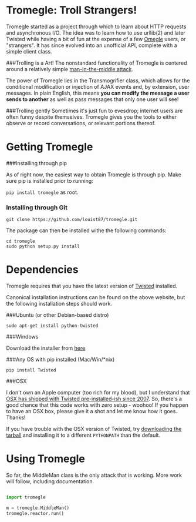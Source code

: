Tromegle:  Troll Strangers!
========
Tromegle started as a project through which to learn about HTTP requests and asynchronous I/O.  The idea was
to learn how to use urllib(2) and later Twisted while having a bit of fun at the expense of a few [Omegle](http://omegle.com) users, or "strangers".
It has since evolved into an unofficial API, complete with a simple client class.

###Trolling is a Art!
The nonstandard functionality of Tromegle is centered around a relatively simple [man-in-the-middle attack](http://en.wikipedia.org/wiki/Man-in-the-middle_attack).

The power of Tromegle lies in the Transmogrifier class, which allows for the conditional modification or injection of AJAX events
and, by extension, user messages.  In plain English, this means **you can modify the message a user sends to another**
as well as pass messages that only one user will see!

###Trolling gently
Sometimes it's just fun to evesdrop; internet users are often funny despite themselves.  Tromegle gives you the
tools to either observe or record conversations, or relevant portions thereof.

Getting Tromegle
========
###Installing through pip

As of right now, the easiest way to obtain Tromegle is through pip.  Make sure pip is installed prior to running:

```pip install tromegle``` as root.


### Installing through Git

```git clone https://github.com/louist87/tromegle.git```

The package can then be installed withe the following commands:
```
cd tromegle
sudo python setup.py install
```

Dependencies
========
Tromegle requires that you have the latest version of [Twisted](http://twistedmatrix.com/) installed.

Canonical installation instructions can be found on the above website, but the following installation steps
should work.

###Ubuntu (or other Debian-based distro)

```sudo apt-get install python-twisted```

###Windows

Download the installer from [here][download]

###Any OS with pip installed (Mac/Win/*nix)

```pip install Twisted```

###OSX

I don't own an Apple computer (too rich for my blood), but I understand that [OSX has shipped with Twisted pre-installed-ish since 2007][osx].
So, there's a good chance that this code works with zero setup - woohoo! If you happen to have an OSX box, please give it a shot
and let me know how it goes. Thanks!

If you have trouble with the OSX version of Twisted, try [downloading the tarball][download] and installing it to a different `PYTHONPATH` than the default.

[download]: http://twistedmatrix.com/trac/wiki/Downloads
[osx]: http://twistedmatrix.com/trac/wiki/FrequentlyAskedQuestions#WhyamIgettingImportErrorsforTwistedsubpackagesonOSX10.5

Using Tromegle
========
So far, the MiddleMan class is the only attack that is working.  More work will follow, including documentation.

```python

import tromegle

m = tromegle.MiddleMan()
tromegle.reactor.run()
```
